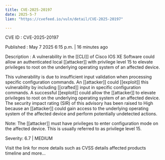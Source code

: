 ```yaml
---
title: CVE-2025-20197
date: 2025-5-7
lien: "https://cvefeed.io/vuln/detail/CVE-2025-20197"

---
```


CVE ID : CVE-2025-20197

Published :  May 7
2025
6:15 p.m. | 16 minutes ago

Description : A vulnerability in the  [[CLI]] of Cisco IOS XE Software could allow an authenticated
local  [[attacker]] with privilege level 15 to elevate privileges to root on the underlying operating system of an affected device.

 This vulnerability is due to insufficient input validation when processing specific configuration commands. An  [[attacker]] could  [[exploit]] this vulnerability by including  [[crafted]] input in specific configuration commands. A successful  [[exploit]] could allow the  [[attacker]] to elevate privileges to root on the underlying operating system of an affected device. The security impact rating (SIR) of this advisory has been raised to High because an  [[attacker]] could gain access to the underlying operating system of the affected device and perform potentially undetected actions.

 Note: The  [[attacker]] must have privileges to enter configuration mode on the affected device. This is usually referred to as privilege level 15.

Severity: 6.7 | MEDIUM

Visit the link for more details
such as CVSS details
affected products
timeline
and more...
